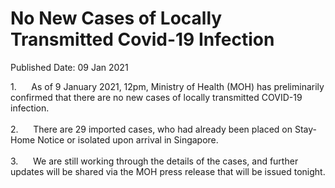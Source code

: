 <html>
    <meta http-equiv="Content-Type" content="text/html; charset=utf-8"/>
    <meta charset="utf-8"/>
    <title>No New Cases of Locally Transmitted Covid-19 Infection</title>
    <body><h1>No New Cases of Locally Transmitted Covid-19 Infection</h1>
    <p>Published Date: 09 Jan 2021</p> 1.&nbsp; &nbsp; &nbsp; As of 9 January 2021, 12pm, Ministry of Health (MOH) has preliminarily confirmed that there are no new cases of locally transmitted COVID-19 infection.<br><br>2.&nbsp;&nbsp;&nbsp;&nbsp;&nbsp; There are 29 imported cases, who had already been placed on Stay-Home Notice or isolated upon arrival in Singapore.<br><br>3.&nbsp;&nbsp;&nbsp;&nbsp;&nbsp; We are still working through the details of the cases, and further updates will be shared via the MOH press release that will be issued tonight.</body>
</html>